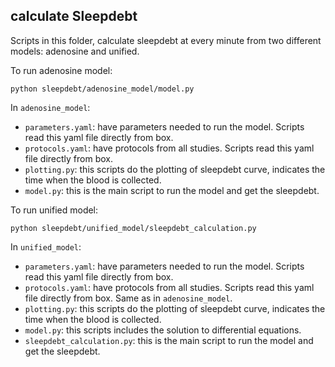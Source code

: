 ## calculate Sleepdebt

Scripts in this folder, calculate sleepdebt at every minute from two different models: adenosine and unified.

To run adenosine model:

```shell
python sleepdebt/adenosine_model/model.py
```

In `adenosine_model`:

- `parameters.yaml`: have parameters needed to run the model. Scripts read this yaml file directly from box.
- `protocols.yaml`: have protocols from all studies. Scripts read this yaml file directly from box.
- `plotting.py`: this scripts do the plotting of sleepdebt curve, indicates the time when the blood is collected.
- `model.py`: this is the main script to run the model and get the sleepdebt.

To run unified model:

```shell
python sleepdebt/unified_model/sleepdebt_calculation.py
```

In `unified_model`:

- `parameters.yaml`: have parameters needed to run the model. Scripts read this yaml file directly from box.
- `protocols.yaml`: have protocols from all studies. Scripts read this yaml file directly from box. Same as in `adenosine_model`.
- `plotting.py`: this scripts do the plotting of sleepdebt curve, indicates the time when the blood is collected.
- `model.py`: this scripts includes the solution to differential equations.
- `sleepdebt_calculation.py`: this is the main script to run the model and get the sleepdebt.
